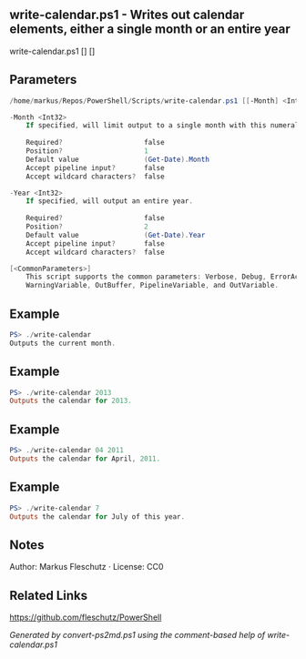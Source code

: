 ## write-calendar.ps1 - Writes out calendar elements, either a single month or an entire year

write-calendar.ps1 [<Month>] [<Year>]

## Parameters
```powershell
/home/markus/Repos/PowerShell/Scripts/write-calendar.ps1 [[-Month] <Int32>] [[-Year] <Int32>] [<CommonParameters>]

-Month <Int32>
    If specified, will limit output to a single month with this numeral value.
    
    Required?                    false
    Position?                    1
    Default value                (Get-Date).Month
    Accept pipeline input?       false
    Accept wildcard characters?  false

-Year <Int32>
    If specified, will output an entire year.
    
    Required?                    false
    Position?                    2
    Default value                (Get-Date).Year
    Accept pipeline input?       false
    Accept wildcard characters?  false

[<CommonParameters>]
    This script supports the common parameters: Verbose, Debug, ErrorAction, ErrorVariable, WarningAction, 
    WarningVariable, OutBuffer, PipelineVariable, and OutVariable.
```

## Example
```powershell
PS> ./write-calendar
Outputs the current month.

```

## Example
```powershell
PS> ./write-calendar 2013
Outputs the calendar for 2013.

```

## Example
```powershell
PS> ./write-calendar 04 2011
Outputs the calendar for April, 2011.

```

## Example
```powershell
PS> ./write-calendar 7
Outputs the calendar for July of this year.

```

## Notes
Author: Markus Fleschutz · License: CC0

## Related Links
https://github.com/fleschutz/PowerShell

*Generated by convert-ps2md.ps1 using the comment-based help of write-calendar.ps1*
